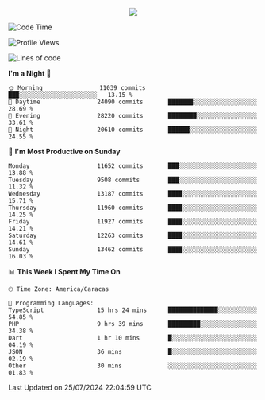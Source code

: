 <p align="center">
  <a href="http://www.github.com/thevacs">
    <img src="https://github-readme-streak-stats.herokuapp.com/?user=thevacs&stroke=ffffff&background=1c1917&ring=0891b2&fire=0891b2&currStreakNum=ffffff&currStreakLabel=0891b2&sideNums=ffffff&sideLabels=ffffff&dates=ffffff&hide_border=true" />
  </a>
</p>

<!--START_SECTION:waka-->
![Code Time](http://img.shields.io/badge/Code%20Time-2%2C635%20hrs%2033%20mins-blue)

![Profile Views](http://img.shields.io/badge/Profile%20Views-29-blue)

![Lines of code](https://img.shields.io/badge/From%20Hello%20World%20I%27ve%20Written-11.2%20million%20lines%20of%20code-blue)

**I'm a Night 🦉** 

```text
🌞 Morning                11039 commits       ███░░░░░░░░░░░░░░░░░░░░░░   13.15 % 
🌆 Daytime                24090 commits       ███████░░░░░░░░░░░░░░░░░░   28.69 % 
🌃 Evening                28220 commits       ████████░░░░░░░░░░░░░░░░░   33.61 % 
🌙 Night                  20610 commits       ██████░░░░░░░░░░░░░░░░░░░   24.55 % 
```
📅 **I'm Most Productive on Sunday** 

```text
Monday                   11652 commits       ███░░░░░░░░░░░░░░░░░░░░░░   13.88 % 
Tuesday                  9508 commits        ███░░░░░░░░░░░░░░░░░░░░░░   11.32 % 
Wednesday                13187 commits       ████░░░░░░░░░░░░░░░░░░░░░   15.71 % 
Thursday                 11960 commits       ████░░░░░░░░░░░░░░░░░░░░░   14.25 % 
Friday                   11927 commits       ████░░░░░░░░░░░░░░░░░░░░░   14.21 % 
Saturday                 12263 commits       ████░░░░░░░░░░░░░░░░░░░░░   14.61 % 
Sunday                   13462 commits       ████░░░░░░░░░░░░░░░░░░░░░   16.03 % 
```


📊 **This Week I Spent My Time On** 

```text
🕑︎ Time Zone: America/Caracas

💬 Programming Languages: 
TypeScript               15 hrs 24 mins      ██████████████░░░░░░░░░░░   54.85 % 
PHP                      9 hrs 39 mins       █████████░░░░░░░░░░░░░░░░   34.38 % 
Dart                     1 hr 10 mins        █░░░░░░░░░░░░░░░░░░░░░░░░   04.19 % 
JSON                     36 mins             █░░░░░░░░░░░░░░░░░░░░░░░░   02.19 % 
Other                    30 mins             ░░░░░░░░░░░░░░░░░░░░░░░░░   01.83 % 
```


 Last Updated on 25/07/2024 22:04:59 UTC
<!--END_SECTION:waka-->
